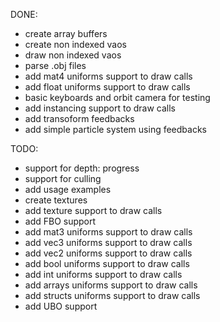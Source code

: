 DONE:
 - create array buffers
 - create non indexed vaos
 - draw non indexed vaos
 - parse .obj files
 - add mat4 uniforms support to draw calls
 - add float uniforms support to draw calls
 - basic keyboards and orbit camera for testing
 - add instancing support to draw calls
 - add transoform feedbacks
 - add simple particle system using feedbacks

TODO:
 - support for depth: progress
 - support for culling
 - add usage examples
 - create textures
 - add texture support to draw calls
 - add FBO support
 - add mat3 uniforms support to draw calls
 - add vec3 uniforms support to draw calls
 - add vec2 uniforms support to draw calls
 - add bool uniforms support to draw calls
 - add int uniforms support to draw calls
 - add arrays uniforms support to draw calls
 - add structs uniforms support to draw calls
 - add UBO support
